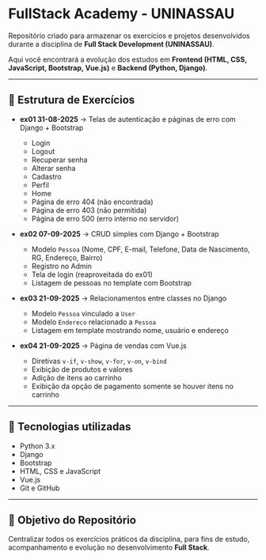 # FullStack Academy - UNINASSAU

Repositório criado para armazenar os exercícios e projetos desenvolvidos durante a disciplina de **Full Stack Development (UNINASSAU)**.

Aqui você encontrará a evolução dos estudos em **Frontend (HTML, CSS, JavaScript, Bootstrap, Vue.js)** e **Backend (Python, Django)**.

---

## 📂 Estrutura de Exercícios

- **ex01 31-08-2025** → Telas de autenticação e páginas de erro com Django + Bootstrap  
  - Login  
  - Logout  
  - Recuperar senha  
  - Alterar senha  
  - Cadastro  
  - Perfil  
  - Home  
  - Página de erro 404 (não encontrada)  
  - Página de erro 403 (não permitida)  
  - Página de erro 500 (erro interno no servidor)  

- **ex02 07-09-2025** → CRUD simples com Django + Bootstrap  
  - Modelo `Pessoa` (Nome, CPF, E-mail, Telefone, Data de Nascimento, RG, Endereço, Bairro)  
  - Registro no Admin  
  - Tela de login (reaproveitada do ex01)  
  - Listagem de pessoas no template com Bootstrap  

- **ex03 21-09-2025** → Relacionamentos entre classes no Django  
  - Modelo `Pessoa` vinculado a `User`  
  - Modelo `Endereco` relacionado a `Pessoa`  
  - Listagem em template mostrando nome, usuário e endereço  

- **ex04 21-09-2025** → Página de vendas com Vue.js  
  - Diretivas `v-if`, `v-show`, `v-for`, `v-on`, `v-bind`  
  - Exibição de produtos e valores  
  - Adição de itens ao carrinho  
  - Exibição da opção de pagamento somente se houver itens no carrinho  

---

## 🚀 Tecnologias utilizadas
- Python 3.x  
- Django  
- Bootstrap  
- HTML, CSS e JavaScript  
- Vue.js  
- Git e GitHub  

---

## 🎯 Objetivo do Repositório
Centralizar todos os exercícios práticos da disciplina, para fins de estudo, acompanhamento e evolução no desenvolvimento **Full Stack**.
